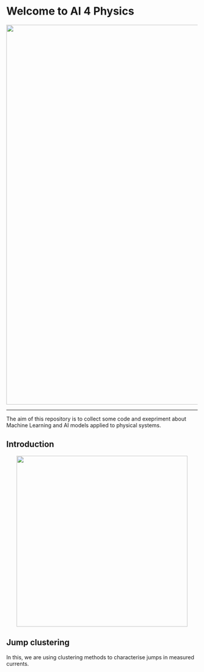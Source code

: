 # Welcome to AI 4 Physics

<p align="center">
  <img width="1000" src="https://user-images.githubusercontent.com/49638680/179190934-a17124db-fab1-4fd4-8e25-23f2cf2117fd.png">
</p>

---

The aim of this repository is to collect some code and exepriment about Machine Learning and AI models applied to physical systems.

## Introduction

<p align="center">
  <img width="450" src="https://www.smbc-comics.com/comics/20130605.png">
</p>

## Jump clustering

In this, we are using clustering methods to characterise jumps in measured currents.
